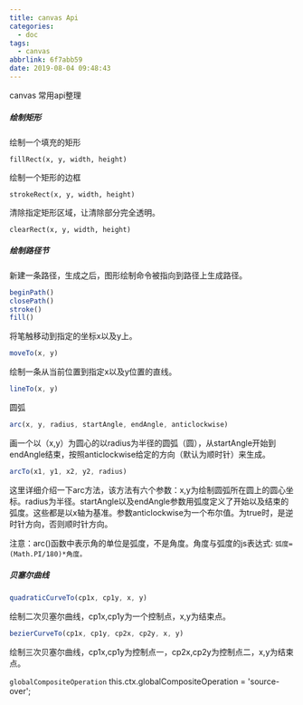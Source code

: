 ```yaml
---
title: canvas Api
categories:
  - doc
tags:
  - canvas
abbrlink: 6f7abb59
date: 2019-08-04 09:48:43
---
```


canvas 常用api整理
<!-- more -->
##### 绘制矩形

绘制一个填充的矩形
```
fillRect(x, y, width, height)
```
绘制一个矩形的边框
```
strokeRect(x, y, width, height)
```
清除指定矩形区域，让清除部分完全透明。
```
clearRect(x, y, width, height)
```

##### 绘制路径节
新建一条路径，生成之后，图形绘制命令被指向到路径上生成路径。
```javaScript
beginPath()
closePath()
stroke()
fill()
```

将笔触移动到指定的坐标x以及y上。
```javaScript
moveTo(x, y)
```

绘制一条从当前位置到指定x以及y位置的直线。
```javaScript
lineTo(x, y)
```

圆弧
```javaScript
arc(x, y, radius, startAngle, endAngle, anticlockwise)
```
画一个以（x,y）为圆心的以radius为半径的圆弧（圆），从startAngle开始到endAngle结束，按照anticlockwise给定的方向（默认为顺时针）来生成。

```javaScript
arcTo(x1, y1, x2, y2, radius)
```

这里详细介绍一下arc方法，该方法有六个参数：x,y为绘制圆弧所在圆上的圆心坐标。radius为半径。startAngle以及endAngle参数用弧度定义了开始以及结束的弧度。这些都是以x轴为基准。参数anticlockwise为一个布尔值。为true时，是逆时针方向，否则顺时针方向。

注意：arc()函数中表示角的单位是弧度，不是角度。角度与弧度的js表达式:
`弧度=(Math.PI/180)*角度。`

##### 贝塞尔曲线
```javaScript
quadraticCurveTo(cp1x, cp1y, x, y)
```
绘制二次贝塞尔曲线，cp1x,cp1y为一个控制点，x,y为结束点。
```javaScript
bezierCurveTo(cp1x, cp1y, cp2x, cp2y, x, y)
```
绘制三次贝塞尔曲线，cp1x,cp1y为控制点一，cp2x,cp2y为控制点二，x,y为结束点。

`globalCompositeOperation`
 this.ctx.globalCompositeOperation = 'source-over';